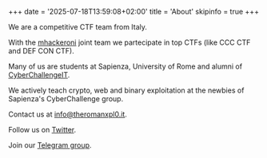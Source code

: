 +++
date = '2025-07-18T13:59:08+02:00'
title = 'About'
skipinfo = true
+++

We are a competitive CTF team from Italy.

With the [mhackeroni](https://mhackeroni.it/) joint team we partecipate in top CTFs (like CCC CTF and DEF CON CTF).

Many of us are students at Sapienza, University of Rome and alumni of [CyberChallengeIT](https://cyberchallenge.it).

We actively teach crypto, web and binary exploitation at the newbies of Sapienza's CyberChallenge group.

Contact us at [info@theromanxpl0.it](mailto:info@theromanxpl0.it).

Follow us on [Twitter](https://x.com/TheRomanXpl0it).

Join our [Telegram group](https://t.me/TheRomanChat).
